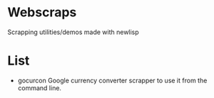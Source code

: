 Webscraps
=========

Scrapping utilities/demos made with newlisp

List
====

- gocurcon
	Google currency converter scrapper to use it from the command line.

